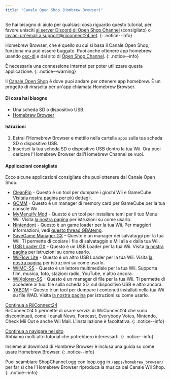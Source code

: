 ```yaml
---
title: "Canale Open Shop (Hombrew Browser)"
---
```


Se hai bisogno di aiuto per qualsiasi cosa riguardo questo tutorial, per favore unisciti [al server Discord di Open Shop Channel](https://discord.gg/osc) (consigliato) o [inviaci un'email a support@riiconnect24.net](mailto:support@riiconnect24.net).
{: .notice--info}

Homebrew Browser, che è quello su cui si basa il Canale Open Shop, funziona ma può essere buggato. Puoi anche ottenere app homebrew usando [osc-dl](https://github.com/dhtdht020/osc-dl/releases/latest) e dal sito di [Open Shop Channel](https://oscwii.org/).
{: .notice--info}

È necessaria una connessione Internet per poter utilizzare questa applicazione.
{: .notice--warning}

Il [Canale Open Shop](https://oscwii.org/) è dove puoi andare per ottenere app homebrew. È un progetto di rinascita per un'app chiamata Homebrew Browser.

#### Di cosa hai bisogno
* Una scheda SD o dispositivo USB
* [Homebrew Browser](/assets/files/homebrew_browser_v0.3.9e.zip)

#### Istruzioni

1. Estrai l'Homebrew Browser e mettilo nella cartella `apps` sulla tua scheda SD o dispositivo USB.
2. Inserisci la tua scheda SD o dispositivo USB dentro la tua Wii. Ora puoi caricare l'Homebrew Browser dall'Homebrew Channel se vuoi.

#### Applicazioni consigliate

Ecco alcune applicazioni consigliate che puoi ottenere dal Canale Open Shop:

- [CleanRip](https://oscwii.org/library/app/CleanRip) - Questo è un tool per dumpare i giochi Wii e GameCube. Visita[la nostra pagina](dump-games) per più dettagli.
- [GCMM](https://oscwii.org/library/app/gcmm) - Questo è un manager di memory card per GameCube per la tua console Wii.
- [MyMenuify Mod](https://oscwii.org/library/app/mymenuifymod) - Questo è un tool per installare temi per il tuo Menu Wii. Visita [la nostra pagina](themes) per istruzioni su come usarlo.
- [Nintendont](https://oscwii.org/library/app/nintendont) - Questo è un game loader per la tua Wii. Per maggiori informazioni, vedi [questo thread GBAtemp](https://gbatemp.net/threads/nintendont.349258/).
- [SaveGame Manager GX](https://oscwii.org/library/app/savegame_manager_gx) - Questo è un manager dei salvataggi per la tua Wii. Ti permette di copiare i file di salvataggio e Mii alla e dalla tua Wii.
- [USB Loader GX](https://oscwii.org/library/app/usbloader_gx) - Questo è un USB Loader per la tua Wii. Visita [la nostra pagina](usbloadergx) per istruzioni su come usarlo.
- [WiiFlow Lite](https://oscwii.org/library/app/wiiflow) - Questo è un altro USB Loader per la tua Wii. Visita [la nostra pagina](wiiflow) per istruzioni su come usarlo.
- [WiiMC-SS](https://oscwii.org/library/app/wiimc-ss) - Questo è un lettore multimediale per la tua Wii. Supporta film, musica, foto, stazioni radio, YouTube, e altro ancora.
- [WiiXplorer-SS](https://oscwii.org/library/app/wiixplorer-ss) - Questo è un manager di file per la tua Wii. Ti permette di accedere ai tuoi file sulla scheda SD, sul dispositivo USB e altro ancora.
- [YABDM](https://oscwii.org/library/app/Yet-Another-BlueDump-Mod) - Questo è un tool per dumpare i contenuti installati nella tua Wii su file WAD. Visita [la nostra pagina](dump-wads) per istruzioni su come usarlo.

[Continua a RiiConnect24](riiconnect24)<br> RiiConnect24 ti permette di usare servizi di WiiConnect24 che sono discontinuati, come i canali News, Forecast, Everybody Votes, Nintendo, Check Mii Out e anche Wii Mail. L'installazione è facoltativa.
{: .notice--info}

[Continua a navigare nel sito](site-navigation)<br> Abbiamo molti altri tutorial che potrebbero interessarti.
{: .notice--info}

Insieme al download di Hombrew Browser è inclusa una guida su come usare Homebrew Browser.
{: .notice--info}

Puoi scambiare ShopChannel.ogg con loop.ogg in `/apps/homebrew_browser/` per far sì che l'Homebrew Browser riproduca la musica del Canale Wii Shop.
{: .notice--info}
